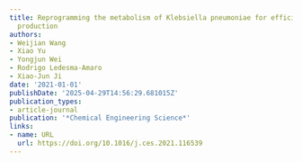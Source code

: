 ```yaml
---
title: Reprogramming the metabolism of Klebsiella pneumoniae for efficient 1,3-propanediol
  production
authors:
- Weijian Wang
- Xiao Yu
- Yongjun Wei
- Rodrigo Ledesma‐Amaro
- Xiao‐Jun Ji
date: '2021-01-01'
publishDate: '2025-04-29T14:56:29.681015Z'
publication_types:
- article-journal
publication: '*Chemical Engineering Science*'
links:
- name: URL
  url: https://doi.org/10.1016/j.ces.2021.116539
---
```

